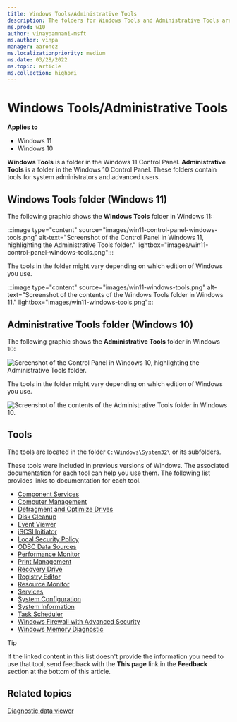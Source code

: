 ```yaml
---
title: Windows Tools/Administrative Tools
description: The folders for Windows Tools and Administrative Tools are folders in the Control Panel that contain tools for system administrators and advanced users.
ms.prod: w10
author: vinaypamnani-msft
ms.author: vinpa
manager: aaroncz
ms.localizationpriority: medium
ms.date: 03/28/2022
ms.topic: article
ms.collection: highpri
---
```


# Windows Tools/Administrative Tools

**Applies to**

- Windows 11
- Windows 10

**Windows Tools** is a folder in the Windows 11 Control Panel. **Administrative Tools** is a folder in the Windows 10 Control Panel. These folders contain tools for system administrators and advanced users.

## Windows Tools folder (Windows 11)

The following graphic shows the **Windows Tools** folder in Windows 11:

:::image type="content" source="images/win11-control-panel-windows-tools.png" alt-text="Screenshot of the Control Panel in Windows 11, highlighting the Administrative Tools folder." lightbox="images/win11-control-panel-windows-tools.png":::

The tools in the folder might vary depending on which edition of Windows you use.

:::image type="content" source="images/win11-windows-tools.png" alt-text="Screenshot of the contents of the Windows Tools folder in Windows 11." lightbox="images/win11-windows-tools.png":::

## Administrative Tools folder (Windows 10)

The following graphic shows the **Administrative Tools** folder in Windows 10:

![Screenshot of the Control Panel in Windows 10, highlighting the Administrative Tools folder.](images/admin-tools.png)

The tools in the folder might vary depending on which edition of Windows you use.

![Screenshot of the contents of the Administrative Tools folder in Windows 10.](images/admin-tools-folder.png)

## Tools

The tools are located in the folder `C:\Windows\System32\` or its subfolders.

These tools were included in previous versions of Windows. The associated documentation for each tool can help you use them. The following list provides links to documentation for each tool.

- [Component Services](/previous-versions/windows/it-pro/windows-server-2008-R2-and-2008/cc731901(v=ws.11))
- [Computer Management](https://support.microsoft.com/topic/how-to-use-computer-management-in-windows-xp-d5872f93-4498-f4dd-3a34-36d6f569924f)
- [Defragment and Optimize Drives](https://support.microsoft.com/windows/ways-to-improve-your-computer-s-performance-c6018c78-0edd-a71a-7040-02267d68ea90)
- [Disk Cleanup](https://support.microsoft.com/windows/disk-cleanup-in-windows-8a96ff42-5751-39ad-23d6-434b4d5b9a68)
- [Event Viewer](/previous-versions/windows/it-pro/windows-2000-server/cc938674(v=technet.10))
- [iSCSI Initiator](/previous-versions/windows/it-pro/windows-server-2008-R2-and-2008/ee338476(v=ws.10))
- [Local Security Policy](/previous-versions/tn-archive/dd277395(v=technet.10))
- [ODBC Data Sources](/sql/odbc/admin/odbc-data-source-administrator)
- [Performance Monitor](/previous-versions/windows/it-pro/windows-server-2008-R2-and-2008/cc749115(v=ws.11))
- [Print Management](/previous-versions/windows/it-pro/windows-server-2008-R2-and-2008/cc731857(v=ws.11))
- [Recovery Drive](https://support.microsoft.com/windows/create-a-recovery-drive-abb4691b-5324-6d4a-8766-73fab304c246)
- [Registry Editor](/windows/win32/sysinfo/registry)
- [Resource Monitor](/previous-versions/windows/it-pro/windows-server-2008-R2-and-2008/dd883276(v=ws.10))
- [Services](/previous-versions/windows/it-pro/windows-server-2008-R2-and-2008/cc772408(v=ws.11))
- [System Configuration](/troubleshoot/windows-client/performance/system-configuration-utility-troubleshoot-configuration-errors)
- [System Information](/previous-versions/windows/it-pro/windows-2000-server/cc957818(v=technet.10))
- [Task Scheduler](/previous-versions/windows/it-pro/windows-server-2008-R2-and-2008/cc766428(v=ws.11))
- [Windows Firewall with Advanced Security](/previous-versions/windows/it-pro/windows-server-2008-R2-and-2008/cc754274(v=ws.11))
- [Windows Memory Diagnostic](/previous-versions/technet-magazine/cc745953(v=msdn.10))

> [!TIP]
> If the linked content in this list doesn't provide the information you need to use that tool, send feedback with the **This page** link in the **Feedback** section at the bottom of this article.

## Related topics

[Diagnostic data viewer](/windows/privacy/diagnostic-data-viewer-overview)
